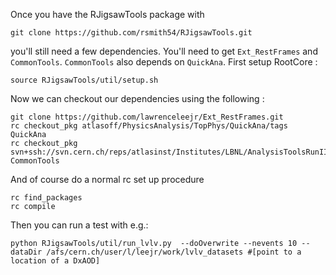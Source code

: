Once you have the RJigsawTools package with

```
git clone https://github.com/rsmith54/RJigsawTools.git
```

you'll still need a few dependencies. You'll need to get `Ext_RestFrames` and `CommonTools`.  `CommonTools` also depends on `QuickAna`.
First setup RootCore :

```
source RJigsawTools/util/setup.sh
```

Now we can checkout our dependencies using the following :

```
git clone https://github.com/lawrenceleejr/Ext_RestFrames.git
rc checkout_pkg atlasoff/PhysicsAnalysis/TopPhys/QuickAna/tags QuickAna
rc checkout_pkg svn+ssh://svn.cern.ch/reps/atlasinst/Institutes/LBNL/AnalysisToolsRunII/CommonTools/tags CommonTools
```

And of course do a normal rc set up procedure

```
rc find_packages
rc compile
```

Then you can run a test with e.g.:

```
python RJigsawTools/util/run_lvlv.py  --doOverwrite --nevents 10 --dataDir /afs/cern.ch/user/l/leejr/work/lvlv_datasets #[point to a location of a DxAOD]
```


